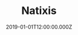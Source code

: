 ---
title: "Natixis"
year: "2021"
excerpt: "Refonte et migrations d'applications dédiées aux services Risques."
skills:
  - C#
  - Azure
  - JavaScript
  - Oracle
date: "2019-01-01T12:00:00.000Z"
---